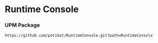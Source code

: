 # Runtime Console

### UPM Package
```
https://github.com/potikot/RuntimeConsole.git?path=RuntimeConsole
```
